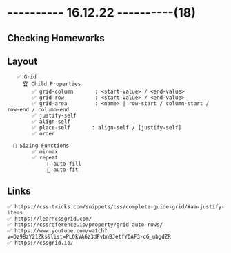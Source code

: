 # ---------- 16.12.22 ----------(18)

## Checking Homeworks

## Layout

       ✅ Grid
         🏆 Child Properties
            ✅ grid-column       : <start-value> / <end-value>
            ✅ grid-row          : <start-value> / <end-value>
            ✅ grid-area         : <name> | row-start / column-start / row-end / column-end
            ✅ justify-self
            ✅ align-self
            ✅ place-self       : align-self / [justify-self]
            ✅ order

      🔷 Sizing Functions
            ✅ minmax
            ✅ repeat
                 🎁 auto-fill
                 🎁 auto-fit

## Links

    ✅ https://css-tricks.com/snippets/css/complete-guide-grid/#aa-justify-items
    ✅ https://learncssgrid.com/
    ✅ https://cssreference.io/property/grid-auto-rows/
    ✅ https://www.youtube.com/watch?v=Dz9BzY21Zks&list=PLQkVA6z3dFvbnBJetfYDAF3-cG_ubgdZR
    ✅ https://cssgrid.io/
